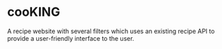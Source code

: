# cooKING

A recipe website with several filters which uses an existing recipe API to provide a user-friendly interface to the user.

